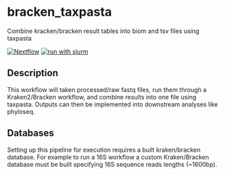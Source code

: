 # bracken_taxpasta
Combine kracken/bracken result tables into biom and tsv files using taxpasta

[![Nextflow](https://img.shields.io/badge/nextflow%20DSL2-%E2%89%A520.11.0--edge-23aa62.svg?labelColor=000000)](https://www.nextflow.io/)
[![run with slurm](https://img.shields.io/badge/run%20with-slurm-ff4d4d.svg?labelColor=000000)](https://slurm.schedmd.com/)

## Description
This workflow will taken processed/raw fastq files, run them through a Kraken2/Bracken workflow, and combine results into one file using taxpasta. Outputs can then be implemented into downstream analyses like phyloseq. 

## Databases
Setting up this pipeline for execution requires a built kraken/bracken database. For example to run a 16S workflow a custom Kraken/Bracken database must be built specifying 16S sequence reads lengths (~1600bp). 
